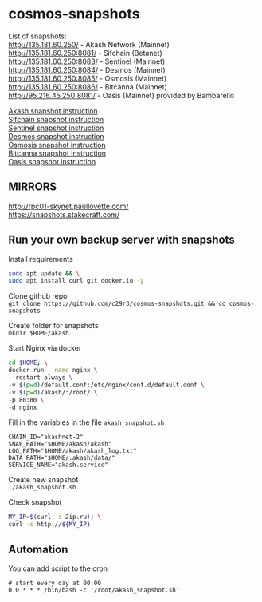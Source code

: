 # cosmos-snapshots  
List of snapshots:   
http://135.181.60.250/      - Akash Network (Mainnet)  
http://135.181.60.250:8081/ - Sifchain (Betanet)  
http://135.181.60.250:8083/ - Sentinel (Mainnet)  
http://135.181.60.250:8084/ - Desmos (Mainnet)  
http://135.181.60.250:8085/ - Osmosis (Mainnet)  
http://135.181.60.250:8086/ - Bitcanna (Mainnet)  
http://95.216.45.250:8081/  - Oasis (Mainnet) provided by Bambarello  

[Akash snapshot instruction](https://github.com/c29r3/cosmos-snapshots/blob/main/Akash.md)  
[Sifchain snapshot instruction](https://github.com/c29r3/cosmos-snapshots/blob/main/Sifchain.md)  
[Sentinel snapshot instruction](https://github.com/c29r3/cosmos-snapshots/blob/main/Sentinel.md)  
[Desmos snapshot instruction](https://github.com/c29r3/cosmos-snapshots/blob/main/Desmos.md)  
[Osmosis snapshot instruction](https://github.com/c29r3/cosmos-snapshots/blob/main/Osmosis.md)  
[Bitcanna snapshot instruction](https://github.com/c29r3/cosmos-snapshots/blob/main/Bitcanna.md)  
[Oasis snapshot instruction](https://github.com/Bambarello/cosmos-snapshots/blob/main/Oasis.md)  


## MIRRORS  
http://rpc01-skynet.paullovette.com/  
https://snapshots.stakecraft.com/  


## Run your own backup server with snapshots  
Install requirements  
```bash
sudo apt update && \
sudo apt install curl git docker.io -y
```

Clone github repo  
`git clone https://github.com/c29r3/cosmos-snapshots.git && cd cosmos-snapshots`  

Create folder for snapshots  
`mkdir $HOME/akash`

Start Nginx via docker  
```bash
cd $HOME; \
docker run --name nginx \
--restart always \
-v $(pwd)/default.conf:/etc/nginx/conf.d/default.conf \
-v $(pwd)/akash/:/root/ \
-p 80:80 \
-d nginx
```

Fill in the variables in the file `akash_snapshot.sh`  
```
CHAIN_ID="akashnet-2"
SNAP_PATH="$HOME/akash/akash"
LOG_PATH="$HOME/akash/akash_log.txt"
DATA_PATH="$HOME/.akash/data/"
SERVICE_NAME="akash.service"
```
Create new snapshot  
`./akash_snapshot.sh`  

Check snapshot  
```bash
MY_IP=$(curl -s 2ip.ru); \
curl -s http://${MY_IP}
```

## Automation  
You can add script to the cron  
```cron
# start every day at 00:00
0 0 * * * /bin/bash -c '/root/akash_snapshot.sh'
```
